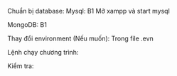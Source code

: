 Chuẩn bị database:
Mysql:
B1 Mở xampp và start mysql

MongoDB:
B1

Thay đổi environment (Nếu muốn):
Trong file .evn

Lệnh chạy chương trình:

Kiểm tra:

